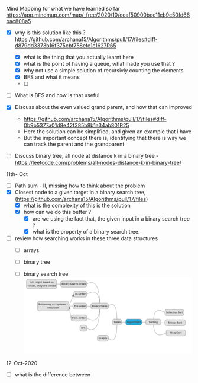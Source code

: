 Mind Mapping for what we have learned so far 
https://app.mindmup.com/map/_free/2020/10/ceaf50900bee11eb9c50fd66bac808a5

- [x] why is this solution like this ? https://github.com/archana15/Algorithms/pull/17/files#diff-d879dd3373b16f375cbf758efe1c1627R65
	- [x] what is the thing that you actually learnt here
	- [x] what is the point of having a queue, what made you use that ?
	- [x] why not use a simple solution of recursivly counting the elements 
	- [x] BFS and what it means 
	- [ ] 

- [ ] What is BFS and how is that useful
- [x] Discuss about the even valued grand parent, and how that can improved
	- https://github.com/archana15/Algorithms/pull/17/files#diff-0b9b5377a01d8e42f385b8b1a34ab801R25 
	- Here the solution can be simplified, and given an example that i have
	- But the important concept there is, identifying that there is way we can track the parent and the grandparent

- [ ] Discuss binary tree, all node at distance k in a binary tree -https://leetcode.com/problems/all-nodes-distance-k-in-binary-tree/ 



11th- Oct
- [ ] Path sum - II, missing how to think about the problem
- [x] Closest node to a given target in a binary search tree, (https://github.com/archana15/Algorithms/pull/17/files)
	- [x] what is the complexity of this is the solution 
	- [x] how can we do this better ?
		- [x] are we using the fact that, the given input in a binary search tree ?
		- [x] what is the property of a binary search tree.
- [ ] review how searching works in these three data structures
	- [ ] arrays
	- [ ] binary tree
	- [ ] binary search tree 
		![Pasted_image_20201011142445](/processed/images/Pasted_image_20201011142445.png)
		
		
12-Oct-2020
- [ ] what is the difference between  